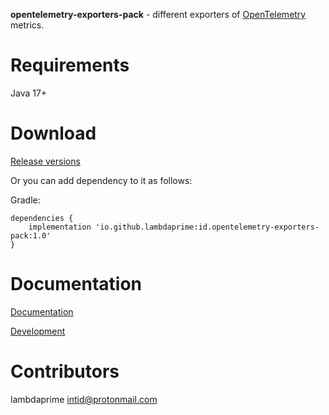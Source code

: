 **opentelemetry-exporters-pack** - different exporters of [OpenTelemetry](https://opentelemetry.io) metrics.

# Requirements

Java 17+

# Download

[Release versions](https://github.com/lambdaprime/opentelemetry-exporters-pack/releases)

Or you can add dependency to it as follows:

Gradle:

```
dependencies {
    implementation 'io.github.lambdaprime:id.opentelemetry-exporters-pack:1.0'
}
```

# Documentation

[Documentation](http://portal2.atwebpages.com/opentelemetry-exporters-pack)

[Development](DEVELOPMENT.md)

# Contributors

lambdaprime <intid@protonmail.com>
